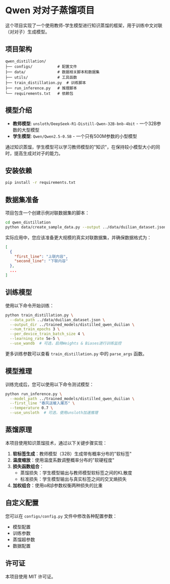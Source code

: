 # Qwen 对对子蒸馏项目

这个项目实现了一个使用教师-学生模型进行知识蒸馏的框架，用于训练中文对联（对对子）生成模型。

## 项目架构

```
qwen_distillation/
├── configs/           # 配置文件
├── data/              # 数据相关脚本和数据集
├── utils/             # 工具函数
├── train_distillation.py  # 训练脚本
├── run_inference.py   # 推理脚本
└── requirements.txt   # 依赖包
```

## 模型介绍

- **教师模型**: `unsloth/DeepSeek-R1-Distill-Qwen-32B-bnb-4bit` - 一个32B参数的大型模型
- **学生模型**: `Qwen/Qwen2.5-0.5B` - 一个只有500M参数的小型模型

通过知识蒸馏，学生模型可以学习教师模型的"知识"，在保持较小模型大小的同时，提高生成对对子的能力。

## 安装依赖

```bash
pip install -r requirements.txt
```

## 数据集准备

项目包含一个创建示例对联数据集的脚本：

```bash
cd qwen_distillation
python data/create_sample_data.py --output ../data/duilian_dataset.json --samples 1000
```

实际应用中，您应该准备更大规模的真实对联数据集，并确保数据格式为：

```json
[
  {
    "first_line": "上联内容",
    "second_line": "下联内容"
  },
  ...
]
```

## 训练模型

使用以下命令开始训练：

```bash
python train_distillation.py \
  --data_path ../data/duilian_dataset.json \
  --output_dir ../trained_models/distilled_qwen_duilian \
  --num_train_epochs 3 \
  --per_device_train_batch_size 4 \
  --learning_rate 5e-5 \
  --use_wandb  # 可选，启用Weights & Biases进行训练监控
```

更多训练参数可以查看 `train_distillation.py` 中的 `parse_args` 函数。

## 模型推理

训练完成后，您可以使用以下命令测试模型：

```bash
python run_inference.py \
  --model_path ../trained_models/distilled_qwen_duilian \
  --first_line "春风送暖入屠苏" \
  --temperature 0.7 \
  --use_unsloth  # 可选，使用unsloth加速推理
```

## 蒸馏原理

本项目使用知识蒸馏技术，通过以下关键步骤实现：

1. **软标签生成**：教师模型（32B）生成带有概率分布的"软标签"
2. **温度缩放**：使用温度系数调整概率分布的"软硬程度"
3. **损失函数组合**：
   - 蒸馏损失：学生模型输出与教师模型软标签之间的KL散度
   - 标准损失：学生模型输出与真实标签之间的交叉熵损失
4. **加权组合**：使用α和β参数权衡两种损失的比重

## 自定义配置

您可以在 `configs/config.py` 文件中修改各种配置参数：

- 模型配置
- 训练参数
- 蒸馏超参数
- 数据配置

## 许可证

本项目使用 MIT 许可证。 